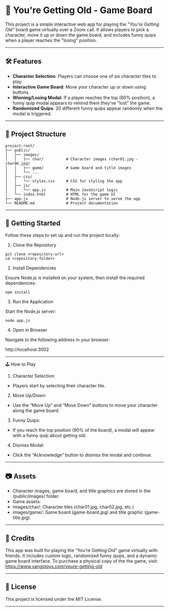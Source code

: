 # 🎲 You're Getting Old - Game Board

This project is a simple interactive web app for playing the *"You're Getting Old"* board game virtually over a Zoom call. It allows players to pick a character, move it up or down the game board, and includes funny quips when a player reaches the "losing" position.

---

## 🛠️ Features

- **Character Selection**: Players can choose one of six character tiles to play.
- **Interactive Game Board**: Move your character up or down using buttons.
- **Winning/Losing Modal**: If a player reaches the top (90% position), a funny quip modal appears to remind them they’ve "lost" the game.
- **Randomized Quips**: 20 different funny quips appear randomly when the modal is triggered.

---

## 📁 Project Structure

```
project-root/
├── public/
│   ├── images/
│   │   ├── char/          # Character images (char01.jpg - char06.jpg)
│   │   ├── game/          # Game board and title images
│   │   └── ...
│   ├── css/
│   │   └── styles.css     # CSS for styling the app
│   ├── js/
│   │   └── app.js         # Main JavaScript logic
│   └── index.html         # HTML for the game UI
├── app.js                 # Node.js server to serve the app
└── README.md              # Project documentation
```

---

## 🚀 Getting Started

Follow these steps to set up and run the project locally:

1. Clone the Repository

```
git clone <repository-url>
cd <repository-folder>
```

2. Install Dependencies

Ensure Node.js is installed on your system, then install the required dependencies:

```
npm install
```

3. Run the Application

Start the Node.js server:

```
node app.js
```

4. Open in Browser

Navigate to the following address in your browser:

http://localhost:3002

---

🕹️ How to Play
1.	Character Selection:
- Players start by selecting their character tile.
2.	Move Up/Down:
- Use the “Move Up” and “Move Down” buttons to move your character along the game board.
3.	Funny Quips:
- If you reach the top position (90% of the board), a modal will appear with a funny quip about getting old.
4.	Dismiss Modal:
- Click the “Acknowledge” button to dismiss the modal and continue.

---

## 📷 Assets
 - Character images, game board, and title graphics are stored in the /public/images/ folder.
 - Game assets:
 - images/char/: Character tiles (char01.jpg, char02.jpg, etc.)
 - images/game/: Game board (game-board.jpg) and title graphic (game-title.jpg).

---

## 🎉 Credits

This app was built for playing the “You’re Getting Old” game virtually with friends. It includes custom logic, randomized funny quips, and a dynamic game board interface. To purchase a physical copy of the the game, visit: https://www.vangotoys.com/youre-getting-old

---

## 📝 License

This project is licensed under the MIT License.

---
